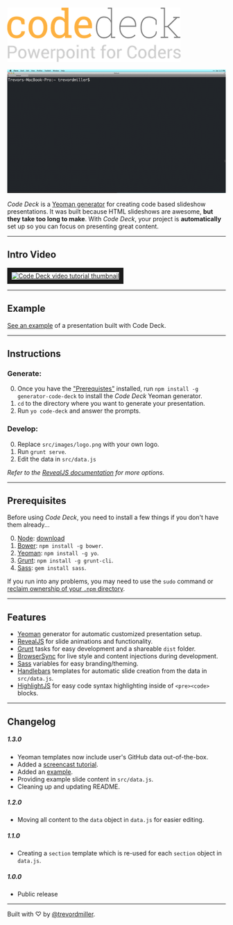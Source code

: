 ![Code Deck - Powerpoint for Coders](readme-images/logo.png)

![Intro animated gif](readme-images/intro.gif)

_Code Deck_ is a [Yeoman generator](http://yeoman.io/) for creating code based slideshow presentations. It was built because HTML slideshows are awesome, **but they take too long to make**. With _Code Deck_, your project is **automatically** set up so you can focus on presenting great content.



-------------------------------------------------------



## Intro Video

<a href="http://www.youtube.com/watch?feature=player_embedded&v=-VIn185iE5w
" target="_blank"><img src="http://img.youtube.com/vi/-VIn185iE5w/0.jpg"
alt="Code Deck video tutorial thumbnail" width="240" height="180" border="10" /></a>



-------------------------------------------------------



## Example

[See an example](http://trevordmiller.github.io/code-deck-example) of a presentation built with Code Deck.



-------------------------------------------------------



## Instructions

### **Generate**:

0. Once you have the ["Prerequistes"](#prerequisites) installed, run `npm install -g generator-code-deck` to install the _Code Deck_ Yeoman generator.
0. `cd` to the directory where you want to generate your presentation.
0. Run `yo code-deck` and answer the prompts.

### **Develop**:

0. Replace `src/images/logo.png` with your own logo.
0. Run `grunt serve`.
0. Edit the data in `src/data.js`

_Refer to the [RevealJS documentation](https://github.com/hakimel/reveal.js) for more options._



-------------------------------------------------------



## Prerequisites

Before using _Code Deck_, you need to install a few things if you don't have them already...

0. [Node](http://nodejs.org/): [download](http://nodejs.org/)
0. [Bower](http://bower.io/): `npm install -g bower`.
0. [Yeoman](http://yeoman.io/): `npm install -g yo`.
0. [Grunt](http://gruntjs.com/): `npm install -g grunt-cli`.
0. [Sass](http://sass-lang.com/): `gem install sass`.

If you run into any problems, you may need to use the `sudo` command or [reclaim ownership of your `.npm` directory](http://stackoverflow.com/questions/16151018/npm-throws-error-without-sudo).



-------------------------------------------------------



## Features

- [Yeoman](http://yeoman.io/) generator for automatic customized presentation setup.
- [RevealJS](http://lab.hakim.se/reveal-js/#/) for slide animations and functionality.
- [Grunt](http://gruntjs.com/) tasks for easy development and a shareable `dist` folder.
- [BrowserSync](http://www.browsersync.io/) for live style and content injections during development.
- [Sass](http://sass-lang.com/) variables for easy branding/theming.
- [Handlebars](http://handlebarsjs.com/) templates for automatic slide creation from the data in `src/data.js`.
- [HighlightJS](https://highlightjs.org/) for easy code syntax highlighting inside of `<pre><code>` blocks.



-------------------------------------------------------



## Changelog

##### 1.3.0

- Yeoman templates now include user's GitHub data out-of-the-box.
- Added a [screencast tutorial](http://youtu.be/-VIn185iE5w).
- Added an [example](http://trevordmiller.github.io/code-deck-example).
- Providing example slide content in `src/data.js`.
- Cleaning up and updating README.

##### 1.2.0

- Moving all content to the `data` object in `data.js` for easier editing.

##### 1.1.0

- Creating a `section` template which is re-used for each `section` object in `data.js`.

##### 1.0.0

- Public release



-------------------------------------------------------



Built with ♡ by [@trevordmiller](http://www.trevordmiller.com).
